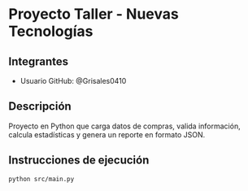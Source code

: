 # Proyecto Taller - Nuevas Tecnologías

## Integrantes
- Usuario GitHub: @Grisales0410

## Descripción
Proyecto en Python que carga datos de compras, valida información, calcula estadísticas y genera un reporte en formato JSON.

## Instrucciones de ejecución
```bash
python src/main.py